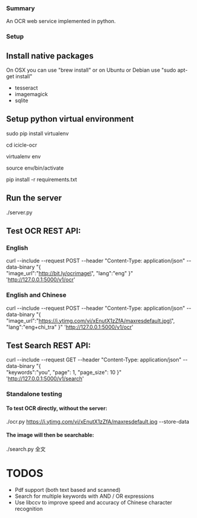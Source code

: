 ### Summary

An OCR web service implemented in python.

### Setup

## Install native packages 

On OSX you can use "brew install" or on Ubuntu or Debian use "sudo apt-get install" 

- tesseract 
- imagemagick
- sqlite


## Setup python virtual environment

sudo pip install virtualenv

cd icicle-ocr
 	
virtualenv env

source env/bin/activate

pip install -r requirements.txt


## Run the server

./server.py


## Test OCR REST API:

### English
curl --include --request POST --header "Content-Type: application/json" --data-binary "{  
    \"image_url\":\"http://bit.ly/ocrimage\",
    \"lang\":\"eng\"
}" 'http://127.0.0.1:5000/v1/ocr'


### English and Chinese

curl --include --request POST --header "Content-Type: application/json" --data-binary "{  
    \"image_url\":\"https://i.ytimg.com/vi/xEnutX1zZfA/maxresdefault.jpg\",
    \"lang\":\"eng+chi_tra\"
}" 'http://127.0.0.1:5000/v1/ocr'


## Test Search REST API:

curl --include --request GET --header "Content-Type: application/json" --data-binary "{  
    \"keywords\":\"you\",
    \"page\": 1,
    \"page_size\": 10
}" 'http://127.0.0.1:5000/v1/search'


### Standalone testing

#### To test OCR directly, without the server:

./ocr.py https://i.ytimg.com/vi/xEnutX1zZfA/maxresdefault.jpg --store-data

#### The image will then be searchable:

./search.py 全文


# TODOS
- Pdf support (both text based and scanned)
- Search for multiple keywords with AND / OR expressions
- Use libccv to improve speed and accuracy of Chinese character recognition